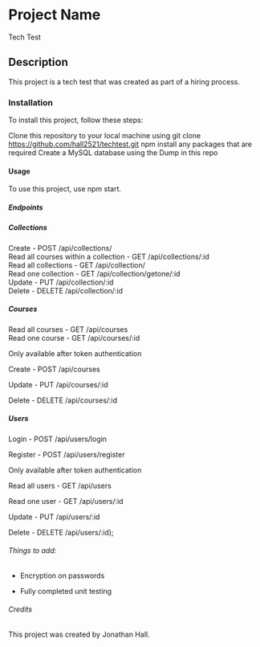 # Project Name
Tech Test

## Description
This project is a tech test that was created as part of a hiring process.

### Installation
To install this project, follow these steps:

Clone this repository to your local machine using git clone https://github.com/hall2521/techtest.git
npm install any packages that are required
Create a MySQL database using the Dump in this repo

#### Usage
To use this project, use npm start.

##### Endpoints

##### Collections
Create - POST /api/collections/ <br />
Read all courses within a collection - GET /api/collections/:id
<br />
Read all collections - GET /api/collection/
<br />
Read one collection - GET /api/collection/getone/:id
<br />
Update - PUT /api/collection/:id
<br />
Delete - DELETE /api/collection/:id

##### Courses
Read all courses - GET /api/courses
<br />
Read one course - GET /api/courses/:id

Only available after token authentication

Create - POST /api/courses

Update - PUT /api/courses/:id

Delete - DELETE /api/courses/:id

##### Users

Login - POST /api/users/login

Register - POST /api/users/register

Only available after token authentication

Read all users - GET /api/users

Read one user - GET /api/users/:id

Update - PUT /api/users/:id

Delete - DELETE /api/users/:id);


###### Things to add:

- Encryption on passwords

- Fully completed unit testing

###### Credits
This project was created by Jonathan Hall.

